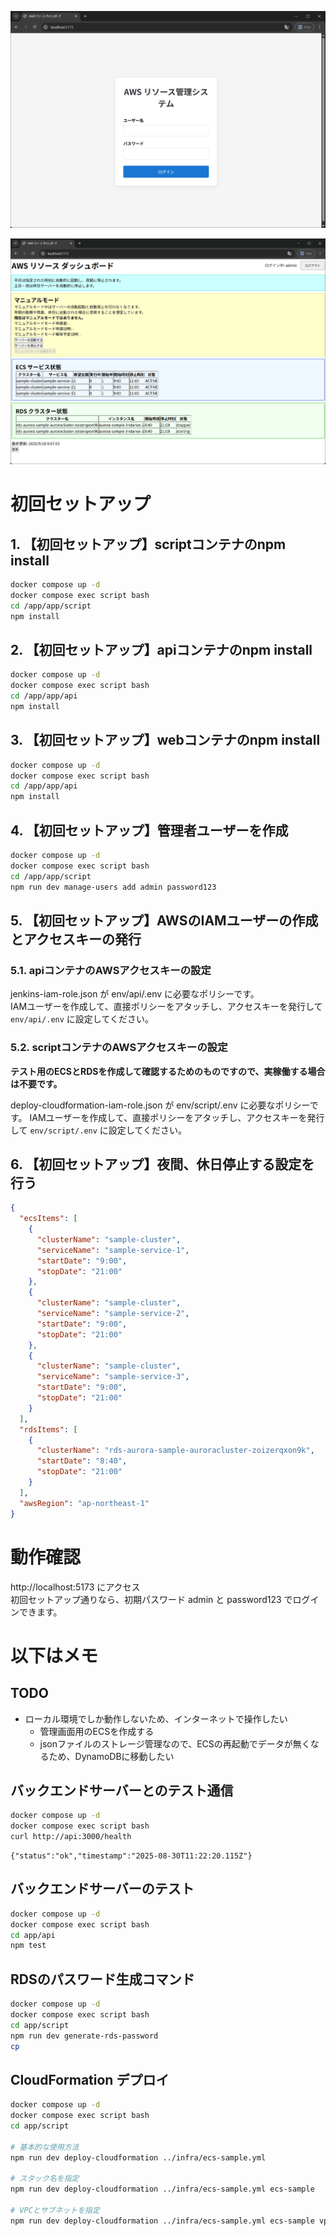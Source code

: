 
![alt-text](resources/login-page.png)

![alt-text](resources/dashboard.png)

# 初回セットアップ

## 1. 【初回セットアップ】scriptコンテナのnpm install

```sh
docker compose up -d
docker compose exec script bash
cd /app/app/script
npm install
```

## 2. 【初回セットアップ】apiコンテナのnpm install

```sh
docker compose up -d
docker compose exec script bash
cd /app/app/api
npm install
```

## 3. 【初回セットアップ】webコンテナのnpm install

```sh
docker compose up -d
docker compose exec script bash
cd /app/app/api
npm install
```

## 4. 【初回セットアップ】管理者ユーザーを作成

```sh
docker compose up -d
docker compose exec script bash
cd /app/app/script
npm run dev manage-users add admin password123
```

## 5. 【初回セットアップ】AWSのIAMユーザーの作成とアクセスキーの発行

### 5.1. apiコンテナのAWSアクセスキーの設定
jenkins-iam-role.json が env/api/.env に必要なポリシーです。  
IAMユーザーを作成して、直接ポリシーをアタッチし、アクセスキーを発行して `env/api/.env` に設定してください。

### 5.2. scriptコンテナのAWSアクセスキーの設定

**テスト用のECSとRDSを作成して確認するためのものですので、実稼働する場合は不要です。**

deploy-cloudformation-iam-role.json が env/script/.env に必要なポリシーです。
IAMユーザーを作成して、直接ポリシーをアタッチし、アクセスキーを発行して `env/script/.env` に設定してください。

## 6. 【初回セットアップ】夜間、休日停止する設定を行う

```json
{
  "ecsItems": [
    {
      "clusterName": "sample-cluster",
      "serviceName": "sample-service-1",
      "startDate": "9:00",
      "stopDate": "21:00"
    },
    {
      "clusterName": "sample-cluster",
      "serviceName": "sample-service-2",
      "startDate": "9:00",
      "stopDate": "21:00"
    },
    {
      "clusterName": "sample-cluster",
      "serviceName": "sample-service-3",
      "startDate": "9:00",
      "stopDate": "21:00"
    }
  ],
  "rdsItems": [
    {
      "clusterName": "rds-aurora-sample-auroracluster-zoizerqxon9k",
      "startDate": "8:40",
      "stopDate": "21:00"
    }
  ],
  "awsRegion": "ap-northeast-1"
}
```

# 動作確認

http://localhost:5173 にアクセス  
初回セットアップ通りなら、初期パスワード admin と password123 でログインできます。

# **以下はメモ**

## TODO

- ローカル環境でしか動作しないため、インターネットで操作したい
    - 管理画面用のECSを作成する
    - jsonファイルのストレージ管理なので、ECSの再起動でデータが無くなるため、DynamoDBに移動したい

## バックエンドサーバーとのテスト通信

```sh
docker compose up -d
docker compose exec script bash
curl http://api:3000/health
```

```
{"status":"ok","timestamp":"2025-08-30T11:22:20.115Z"}
```

## バックエンドサーバーのテスト

```sh
docker compose up -d 
docker compose exec script bash
cd app/api
npm test
```

## RDSのパスワード生成コマンド

```sh
docker compose up -d 
docker compose exec script bash
cd app/script
npm run dev generate-rds-password
cp 
```

## CloudFormation デプロイ

```bash
docker compose up -d 
docker compose exec script bash
cd app/script

# 基本的な使用方法
npm run dev deploy-cloudformation ../infra/ecs-sample.yml

# スタック名を指定
npm run dev deploy-cloudformation ../infra/ecs-sample.yml ecs-sample

# VPCとサブネットを指定
npm run dev deploy-cloudformation ../infra/ecs-sample.yml ecs-sample vpc-0123456789abcdef0 subnet-1 public-subnet-2 public-subnet-3
```
